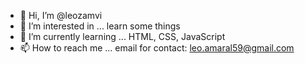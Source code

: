 - 👋 Hi, I’m @leozamvi
- 👀 I’m interested in ... learn some things
- 🌱 I’m currently learning ... HTML, CSS, JavaScript
- 📫 How to reach me ... email for contact: leo.amaral59@gmail.com
<!---  - 💞️ I’m looking to collaborate on ... --->

<!---
leozamvi/leozamvi is a ✨ special ✨ repository because its `README.md` (this file) appears on your GitHub profile.
You can click the Preview link to take a look at your changes.
--->
